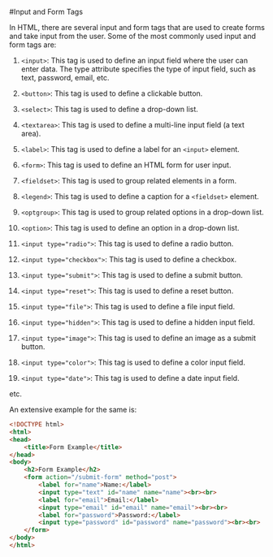 #Input and Form Tags

In HTML, there are several input and form tags that are used to create forms and take input from the user. Some of the most commonly used input and form tags are:

1. `<input>`: This tag is used to define an input field where the user can enter data. The type attribute specifies the type of input field, such as text, password, email, etc.

2. `<button>`: This tag is used to define a clickable button.

3. `<select>`: This tag is used to define a drop-down list.

4. `<textarea>`: This tag is used to define a multi-line input field (a text area).

5. `<label>`: This tag is used to define a label for an `<input>` element.

6. `<form>`: This tag is used to define an HTML form for user input.

7. `<fieldset>`: This tag is used to group related elements in a form.

8. `<legend>`: This tag is used to define a caption for a `<fieldset>` element.

9. `<optgroup>`: This tag is used to group related options in a drop-down list.

10. `<option>`: This tag is used to define an option in a drop-down list.

11. `<input type="radio">`: This tag is used to define a radio button.

12. `<input type="checkbox">`: This tag is used to define a checkbox.

13. `<input type="submit">`: This tag is used to define a submit button.

14. `<input type="reset">`: This tag is used to define a reset button.

15. `<input type="file">`: This tag is used to define a file input field.

16. `<input type="hidden">`: This tag is used to define a hidden input field.

17. `<input type="image">`: This tag is used to define an image as a submit button.

18. `<input type="color">`: This tag is used to define a color input field.

19. `<input type="date">`: This tag is used to define a date input field.

etc.

An extensive example for the same is:

```html
<!DOCTYPE html>
<html>
<head>
    <title>Form Example</title>
</head>
<body>
    <h2>Form Example</h2>
    <form action="/submit-form" method="post">
        <label for="name">Name:</label>
        <input type="text" id="name" name="name"><br><br>
        <label for="email">Email:</label>
        <input type="email" id="email" name="email"><br><br>
        <label for="password">Password:</label>
        <input type="password" id="password" name="password"><br><br>
    </form>
</body>
</html>
```

